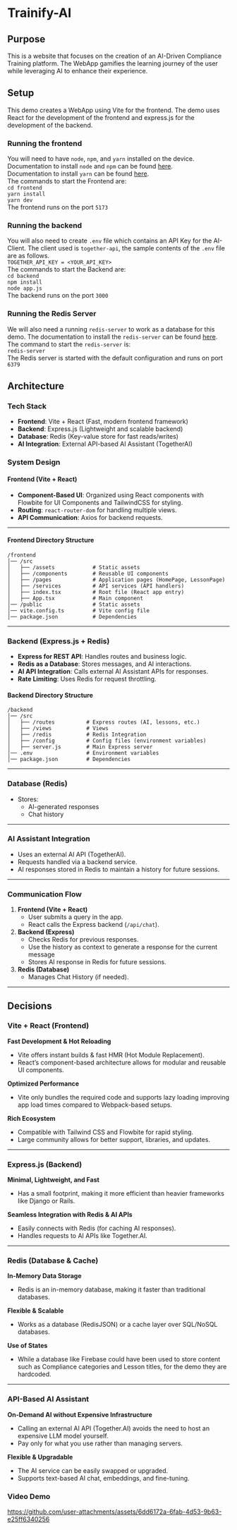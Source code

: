 # Trainify-AI

## Purpose

This is a website that focuses on the creation of an AI-Driven Compliance Training platform. The WebApp gamifies the learning journey of the user while leveraging AI to enhance their experience.

## Setup

This demo creates a WebApp using Vite for the frontend. The demo uses React for the development of the frontend and express.js for the development of the backend.

### Running the frontend
You will need to have `node`, `npm`, and `yarn` installed on the device.\
Documentation to install `node` and `npm` can be found [here](https://nodejs.org/en/download).\
Documentation to install `yarn` can be found [here](https://classic.yarnpkg.com/lang/en/docs/install/).\
The commands to start the Frontend are:\
`cd frontend`\
`yarn install`\
`yarn dev`\
The frontend runs on the port `5173`

### Running the backend
You will also need to create `.env` file which contains an API Key for the AI-Client. The client used is `together-api`, the sample contents of the `.env` file are as follows.\
`TOGETHER_API_KEY = <YOUR_API_KEY>`\
The commands to start the Backend are:\
`cd backend`\
`npm install`\
`node app.js`\
The backend runs on the port `3000`

### Running the Redis Server
We will also need a running `redis-server` to work as a database for this demo. The documentation to install the `redis-server` can be found [here](https://redis.io/docs/latest/operate/oss_and_stack/install/install-redis/).\
The command to start the `redis-server` is:\
`redis-server`\
The Redis server is started with the default configuration and runs on port `6379`

## Architecture

### Tech Stack

- **Frontend**: Vite + React (Fast, modern frontend framework)
- **Backend**: Express.js (Lightweight and scalable backend)
- **Database**: Redis (Key-value store for fast reads/writes)
- **AI Integration**: External API-based AI Assistant (TogetherAI)

### System Design

#### Frontend (Vite + React)

- **Component-Based UI**: Organized using React components with Flowbite for UI Components and TailwindCSS for styling.
- **Routing**: `react-router-dom` for handling multiple views.
- **API Communication**: Axios for backend requests.

---

#### Frontend Directory Structure

    /frontend
    │── /src
    │   ├── /assets        	   # Static assets
    │   ├── /components        # Reusable UI components
    │   ├── /pages             # Application pages (HomePage, LessonPage)
    │   ├── /services          # API services (API handlers)
    │   ├── index.tsx          # Root file (React app entry)
    │   ├── App.tsx            # Main component
    │── /public                # Static assets
    │── vite.config.ts         # Vite config file
    │── package.json           # Dependencies

---

### Backend (Express.js + Redis)

- **Express for REST API**: Handles routes and business logic.
- **Redis as a Database**: Stores messages, and AI interactions.
- **AI API Integration**: Calls external AI Assistant APIs for responses.
- **Rate Limiting**: Uses Redis for request throttling.

#### Backend Directory Structure

    /backend
    │── /src
    │   ├── /routes          # Express routes (AI, lessons, etc.)
    │   ├── /views           # Views
    │   ├── /redis           # Redis Integration
    │   ├── /config          # Config files (environment variables)
    │   ├── server.js        # Main Express server
    │── .env                 # Environment variables
    │── package.json         # Dependencies

---

### Database (Redis)

- Stores:
  - AI-generated responses
  - Chat history

---

### AI Assistant Integration

- Uses an external AI API (TogetherAI).
- Requests handled via a backend service.
- AI responses stored in Redis to maintain a history for future sessions.

---

### Communication Flow

1.  **Frontend (Vite + React)**
    - User submits a query in the app.
    - React calls the Express backend (`/api/chat`).
2.  **Backend (Express)**
    - Checks Redis for previous responses.
    - Use the history as context to generate a response for the current message
    - Stores AI response in Redis for future sessions.
3.  **Redis (Database)**
    - Manages Chat History (if needed).

---

## Decisions

### Vite + React (Frontend)

**Fast Development & Hot Reloading**

- Vite offers instant builds & fast HMR (Hot Module Replacement).
- React’s component-based architecture allows for modular and reusable UI components.

**Optimized Performance**

- Vite only bundles the required code and supports lazy loading improving app load times compared to Webpack-based setups.

**Rich Ecosystem**

- Compatible with Tailwind CSS and Flowbite for rapid styling.
- Large community allows for better support, libraries, and updates.

---

### Express.js (Backend)

**Minimal, Lightweight, and Fast**

- Has a small footprint, making it more efficient than heavier frameworks like Django or Rails.

**Seamless Integration with Redis & AI APIs**

- Easily connects with Redis (for caching AI responses).
- Handles requests to AI APIs like Together.AI.

---

### Redis (Database & Cache)

**In-Memory Data Storage**

- Redis is an in-memory database, making it faster than traditional databases.

**Flexible & Scalable**

- Works as a database (RedisJSON) or a cache layer over SQL/NoSQL databases.

**Use of States**

- While a database like Firebase could have been used to store content such as Compliance categories and Lesson titles, for the demo they are hardcoded.

---

### API-Based AI Assistant

**On-Demand AI without Expensive Infrastructure**

- Calling an external AI API (Together.AI) avoids the need to host an expensive LLM model yourself.
- Pay only for what you use rather than managing servers.

**Flexible & Upgradable**

- The AI service can be easily swapped or upgraded.
- Supports text-based AI chat, embeddings, and fine-tuning.

### Video Demo
https://github.com/user-attachments/assets/6dd6172a-6fab-4d53-9b63-e25ff6340256

